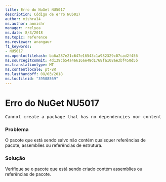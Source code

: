 ```yaml
---
title: Erro do NuGet NU5017
description: Código de erro NU5017
author: mishra14
ms.author: anmishr
manager: rrelyea
ms.date: 8/3/2018
ms.topic: reference
ms.reviewer: anangaur
f1_keywords:
- NU5017
ms.openlocfilehash: ba6a287e21c647e16543c1a982329c07cad2f456
ms.sourcegitcommit: 4d139cb54a46616ae48d1768fa108ae3bf450d5b
ms.translationtype: MT
ms.contentlocale: pt-BR
ms.lasthandoff: 08/03/2018
ms.locfileid: "39508569"
---
```

# <a name="nuget-error-nu5017"></a>Erro do NuGet NU5017
<pre>Cannot create a package that has no dependencies nor content.</pre>

### <a name="issue"></a>Problema

O pacote que está sendo salvo não contém quaisquer referências de pacote, assemblies ou referências de estrutura.


### <a name="solution"></a>Solução

Verifique se o pacote que está sendo criado contém assemblies ou referências de pacote.

